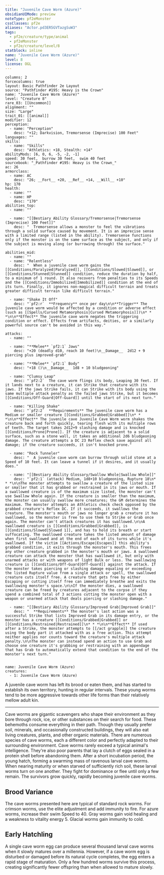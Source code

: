 ```yaml
---
title: "Juvenile Cave Worm (Azure)"
obsidianUIMode: preview
noteType: pf2eMonster
cssClasses: pf2e
aliases: "Actor.pd3ER5GVTazgSuW3" 
tags:
  - pf2e/creature/type/animal
  - pf2eMonster
  - pf2e/creature/level/8
statblock: inline
name: "Juvenile Cave Worm (Azure)"
level: 8
license: OGL
---
```


```statblock
columns: 2
forcecolumns: true
layout: Basic Pathfinder 2e Layout
source: "Pathfinder #195: Heavy is the Crown"
name: "Juvenile Cave Worm (Azure)"
level: "Creature 8"
rare_03: [[Uncommon]]
alignment: ""
size: "Large"
trait_01: [[animal]]
modifier: 12
perception:
  - name: "Perception"
    desc: "+12; Darkvision, Tremorsense (Imprecise) 100 Feet"
languages: ""
skills:
  - name: "Skills"
    desc: "Athletics: +18, Stealth: +14"
abilityMods: [6, 0, 6, -5, -2, -1]
speed: 30 feet,  burrow 30 feet,  swim 40 feet
sourcebook: "_Pathfinder #195: Heavy is the Crown_"
ac: 26
armorclass:
  - name: AC
    desc: "26; __Fort__ +20, __Ref__ +14, __Will__ +10"
hp: 170
health:
  - name: ""
  - name: HP
    desc: "170"
abilities_top:
  - name: ""

  - name: "[[Bestiary Ability Glossary/Tremorsense|Tremorsense (Imprecise) 100 Feet]]"
    desc: "  Tremorsense allows a monster to feel the vibrations through a solid surface caused by movement. It is an imprecise sense with a limited range (listed in the ability). Tremorsense functions only if the monster is on the same surface as the subject, and only if the subject is moving along (or burrowing through) the surface."

abilities_mid:
  - name: ""
  - name: "Relentless"
    desc: "  When a juvenile cave worm gains the [[Conditions/Paralyzed|Paralyzed]], [[Conditions/Slowed|Slowed]], or [[Conditions/Stunned|Stunned]] condition, reduce the duration by half, to a minimum of 1 round. It also recovers from penalties to its Speeds and the [[Conditions/Immobilized|Immobilized]] condition at the end of its turn. Finally, it ignores non-magical difficult terrain and treats greater difficult terrain like difficult terrain."

  - name: "Shake It Off"
    desc: "`pf2:r`  **Frequency** once per day\n\n**Trigger** The juvenile cave worm would be affected by a condition or adverse effect (such as [[Spells/Cursed Metamorphosis|Cursed Metamorphosis]])\n* * *\n\n**Effect** The juvenile cave worm negates the triggering condition or effect. Effects from artifacts, deities, or a similarly powerful source can't be avoided in this way."

attacks:
  - name: ""

  - name: "**Melee** `pf2:1` Jaws"
    desc: "+20 (deadly d10, reach 10 feet)\n__Damage__  2d12 + 9 piercing plus improved-grab"

  - name: "**Melee** `pf2:1` Body"
    desc: "+18 ()\n__Damage__  1d8 + 10 bludgeoning"

  - name: "Clumsy Leap"
    desc: "`pf2:2`  The cave worm flings its body, Leaping 30 feet. If it lands next to a creature, it can Strike that creature with its jaws. If the jaws Strike fails, it can Strike with its body using the same multiple attack penalty as the failed jaws Strike, but it becomes [[Conditions/Off-Guard|Off-Guard]] until the start of its next turn."

  - name: "Killing Shake"
    desc: "`pf2:2`  **Requirements** The juvenile cave worm has a Medium or smaller creature [[Conditions/Grabbed|Grabbed]]\n* * *\n\n**Effect** The juvenile cave Juvenile Cave Worm worm shakes the creature back and forth quickly, tearing flesh with its multiple rows of teeth. The target takes 2d12+9 slashing damage and is knocked [[Conditions/Prone|Prone]]. If the creature is adjacent to a solid surface, such as a stone wall, it takes an additional 2d6 bludgeoning damage. The creature attempts a DC 23 Reflex check save against all damage; if the creature succeeds, it isn't knocked prone."

  - name: "Rock Tunneler"
    desc: "  A juvenile cave worm can burrow through solid stone at a Speed of 10 feet. It can leave a tunnel if it desires, and it usually does."

  - name: "[[Bestiary Ability Glossary/Swallow Whole|Swallow Whole]]"
    desc: "`pf2:1` (attack) Medium, 1d8+10 bludgeoning, Rupture 18\n* * *\n\nThe monster attempts to swallow a creature of the listed size or smaller that it has grabbed or restrained in its jaws or mouth. If a swallowed creature is of the maximum size listed, the monster can't use Swallow Whole again. If the creature is smaller than the maximum, the monster can usually swallow more creatures; the GM determines the maximum. The monster attempts an Athletics check check opposed by the grabbed creature's Reflex DC. If it succeeds, it swallows the creature. The monster's mouth or jaws no longer grab a creature it has swallowed, so the monster is free to use them to Strike or Grab once again. The monster can't attack creatures it has swallowed.\n\nA swallowed creature is [[Conditions/Grabbed|Grabbed]], is [[Conditions/Slowed|Slowed 1]], and has to hold its breath or start suffocating. The swallowed creature takes the listed amount of damage when first swallowed and at the end of each of its turns while it's swallowed. If the victim [[Actions/Escape|Escapes]] this ability's grabbed condition, it exits through the monster's mouth. This frees any other creature grabbed in the monster's mouth or jaws. A swallowed creature can attack the monster that has swallowed it, but only with unarmed attacks or with weapons of light Bulk or less. The swallowing creature is [[Conditions/Off-Guard|Off-Guard]] against the attack. If the monster takes piercing or slashing damage equaling or exceeding the listed Rupture value from a single attack or spell, the swallowed creature cuts itself free. A creature that gets free by either Escaping or cutting itself free can immediately breathe and exits the swallowing monster's space.\n\nIf the monster dies, a swallowed creature can be freed by creatures adjacent to the corpse if they spend a combined total of 3 actions cutting the monster open with a weapon or unarmed attack that deals piercing or slashing damage."

  - name: "[[Bestiary Ability Glossary/Improved Grab|Improved Grab]]"
    desc: "  **Requirements** The monster's last action was a successful Strike that lists Improved Grab in its damage entry, or the monster has a creature [[Conditions/Grabbed|Grabbed]] or [[Conditions/Restrained|Restrained]]\n* * *\n\n**Effect** If used after a Strike, the monster attempts to [[/act grapple]] the creature using the body part it attacked with as a free action. This attempt neither applies nor counts toward the creature's multiple attack penalty.\n\nThe monster can instead spend an action to use Grab and choose one creature it's grabbing or restraining with an appendage that has Grab to automatically extend that condition to the end of the monster's next turn."
 
```

```encounter-table
name: Juvenile Cave Worm (Azure)
creatures:
  - 1: Juvenile Cave Worm (Azure)
```



A juvenile cave worm has left its brood or eaten them, and has started to establish its own territory, hunting in regular intervals. These young worms tend to be more aggressive towards other life forms than their relatively mellow adult kin.

* * *

Cave worms are gigantic scavengers who shape their environment as they bore through rock, ice, or other substances on their search for food. These behemoths consume everything in their path. Though they usually prefer soil, minerals, and occasionally constructed buildings, they will also eat living creatures, plants, and other organic materials. There are numerous species of cave worms, each a different color and perfectly adapted to their surrounding environment. Cave worms rarely exceed a typical animal's intelligence. They're also poor parents that lay a clutch of eggs sealed in a protein shell before abandoning them. After a short incubation period, the young hatch, forming a swarming mass of ravenous larval cave worms. When nearing maturity or when starved of sufficiently rich soil, these larval worms turn on one another. They fight for dominance or flee until only a few remain. The survivors grow quickly, rapidly becoming juvenile cave worms.

## Brood Variance

The cave worms presented here are typical of standard rock worms. For crimson worms, use the elite adjustment and add immunity to fire. For azure worms, increase their swim Speed to 40. Gray worms gain void healing and a weakness to vitality energy 5. Glacial worms gain immunity to cold.

## Early Hatchling

A single cave worm egg can produce several thousand larval cave worms when it slowly matures over a millennia. However, if a cave worm egg is disturbed or damaged before its natural cycle completes, the egg enters a rapid stage of maturation. Only a few hundred worms survive this process, creating significantly fewer offspring than when allowed to mature slowly.
